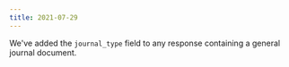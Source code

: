 ```yaml
---
title: 2021-07-29
---
```


We've added the `journal_type` field to any response containing a general journal document.
